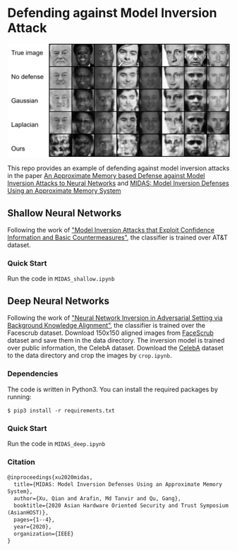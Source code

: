 # Defending against Model Inversion Attack

![](./results/deep/recon_comparison_76_text.png)

This repo provides an example of defending against model inversion attacks in the 
paper [An Approximate Memory based Defense against Model Inversion Attacks to Neural Networks]() and [MIDAS: Model Inversion Defenses Using an Approximate Memory System](https://ieeexplore.ieee.org/abstract/document/9358254)

## Shallow Neural Networks

Following the work of ["Model Inversion Attacks that Exploit Confidence Information and Basic Countermeasures"](https://dl.acm.org/doi/abs/10.1145/2810103.2813677), the classifier is trained over AT&T dataset.

### Quick Start

Run the code in ```MIDAS_shallow.ipynb```


## Deep Neural Networks

Following the work of ["Neural Network Inversion in Adversarial Setting via Background Knowledge Alignment"](https://dl.acm.org/citation.cfm?id=3354261), the classifier is trained over the Facescrub dataset. Download 150x150 aligned images from [FaceScrub](https://github.com/theothings/facescrub-dataset.git) dataset and save them in the data directory. The inversion model is trained over public information, the CelebA dataset. Download the [CelebA](http://mmlab.ie.cuhk.edu.hk/projects/CelebA.html) dataset to the data directory and crop the images by ```crop.ipynb```.


### Dependencies

The code is written in Python3. You can install the required packages by running:

```
$ pip3 install -r requirements.txt
```

### Quick Start

Run the code in ```MIDAS_deep.ipynb```


### Citation

```
@inproceedings{xu2020midas,
  title={MIDAS: Model Inversion Defenses Using an Approximate Memory System},
  author={Xu, Qian and Arafin, Md Tanvir and Qu, Gang},
  booktitle={2020 Asian Hardware Oriented Security and Trust Symposium (AsianHOST)},
  pages={1--4},
  year={2020},
  organization={IEEE}
}
```
